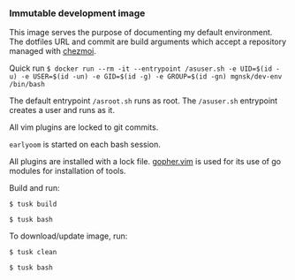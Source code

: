 ### Immutable development image

This image serves the purpose of documenting my default environment. The dotfiles URL and commit are build arguments which accept a repository managed with [chezmoi](https://github.com/twpayne/chezmoi).

Quick run
`$ docker run --rm -it --entrypoint /asuser.sh -e UID=$(id -u) -e USER=$(id -un) -e GID=$(id -g) -e GROUP=$(id -gn) mgnsk/dev-env /bin/bash`

The default entrypoint `/asroot.sh` runs as root.
The `/asuser.sh` entrypoint creates a user and runs as it.

All vim plugins are locked to git commits.

`earlyoom` is started on each bash session.

All plugins are installed with a lock file. [gopher.vim](https://github.com/arp242/gopher.vim) is used for its use of go modules for installation of tools.

Build and run:

`$ tusk build`

`$ tusk bash`
 
 To download/update image, run:

`$ tusk clean`

`$ tusk bash`
